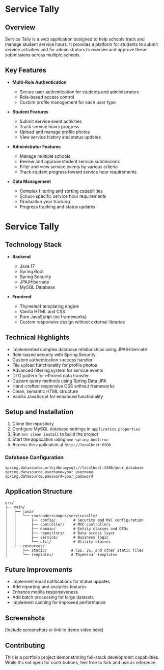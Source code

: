 # Service Tally

## Overview
Service Tally is a web application designed to help schools track and manage student service hours. It provides a platform for students to submit service activities and for administrators to oversee and approve these submissions across multiple schools.

## Key Features
- **Multi-Role Authentication**
  - Secure user authentication for students and administrators
  - Role-based access control
  - Custom profile management for each user type

- **Student Features**
  - Submit service event activities
  - Track service hours progress
  - Upload and manage profile photos
  - View service history and status updates

- **Administrator Features**
  - Manage multiple schools
  - Review and approve student service submissions
  - Filter and view service events by various criteria
  - Track student progress toward service hour requirements

- **Data Management**
  - Complex filtering and sorting capabilities
  - School-specific service hour requirements
  - Graduation year tracking
  - Progress tracking and status updates

# Service Tally

## Technology Stack
- **Backend**
  - Java 17
  - Spring Boot
  - Spring Security
  - JPA/Hibernate
  - MySQL Database

- **Frontend**
  - Thymeleaf templating engine
  - Vanilla HTML and CSS
  - Pure JavaScript (no frameworks)
  - Custom responsive design without external libraries

## Technical Highlights
- Implemented complex database relationships using JPA/Hibernate
- Role-based security with Spring Security
- Custom authentication success handler
- File upload functionality for profile photos
- Advanced filtering system for service events
- DTO pattern for efficient data transfer
- Custom query methods using Spring Data JPA
- Hand-crafted responsive CSS without frameworks
- Clean, semantic HTML structure
- Vanilla JavaScript for enhanced functionality

## Setup and Installation
1. Clone the repository
2. Configure MySQL database settings in `application.properties`
3. Run `mvn clean install` to build the project
4. Start the application using `mvn spring-boot:run`
5. Access the application at `http://localhost:8080`

### Database Configuration
```properties
spring.datasource.url=jdbc:mysql://localhost:3306/your_database
spring.datasource.username=your_username
spring.datasource.password=your_password
```

## Application Structure
```
src/
├── main/
│   ├── java/
│   │   └── com/coderscampus/servicetally/
│   │       ├── config/        # Security and MVC configuration
│   │       ├── controller/    # MVC controllers
│   │       ├── domain/        # Entity classes and DTOs
│   │       ├── repository/    # Data access layer
│   │       ├── service/       # Business logic
│   │       └── util/          # Utility classes
│   └── resources/
│       ├── static/           # CSS, JS, and other static files
│       └── templates/        # Thymeleaf templates
```

## Future Improvements
- Implement email notifications for status updates
- Add reporting and analytics features
- Enhance mobile responsiveness
- Add batch processing for large datasets
- Implement caching for improved performance

## Screenshots
[Include screenshots or link to demo video here]

## Contributing
This is a portfolio project demonstrating full-stack development capabilities. While it's not open for contributions, feel free to fork and use as reference.
